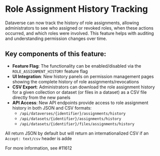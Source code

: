 # Role Assignment History Tracking

Dataverse can now track the history of role assignments, allowing administrators to see who assigned or revoked roles, when these actions occurred, and which roles were involved. This feature helps with auditing and understanding permission changes over time.

## Key components of this feature:

- **Feature Flag**: The functionality can be enabled/disabled via the `ROLE_ASSIGNMENT_HISTORY` feature flag 
- **UI Integration**: New history panels on permission management pages showing the complete history of role assignments/revocations
- **CSV Export**: Administrators can download the role assignment history for a given collection or dataset (or files in a dataset) as a CSV file directly from the new panels
- **API Access**: New API endpoints provide access to role assignment history in both JSON and CSV formats:
  - `/api/dataverses/{identifier}/assignments/history`
  - `/api/datasets/{identifier}/assignments/history`
  - `/api/datasets/{identifier}/files/assignments/history`
  
All return JSON by default but will return an internationalized CSV if an `Accept: text/csv` header is adde

For more information, see #11612